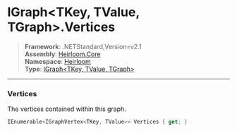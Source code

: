 # IGraph\<TKey, TValue, TGraph>.Vertices

> **Framework**: .NETStandard,Version=v2.1  
> **Assembly**: [Heirloom.Core][0]  
> **Namespace**: [Heirloom][0]  
> **Type**: [IGraph\<TKey, TValue, TGraph>][1]  

--------------------------------------------------------------------------------

### Vertices

The vertices contained within this graph.

```cs
IEnumerable<IGraphVertex<TKey, TValue>> Vertices { get; }
```

[0]: ../Heirloom.Core.md
[1]: Heirloom.IGraph[TKey,TValue,TGraph].md
